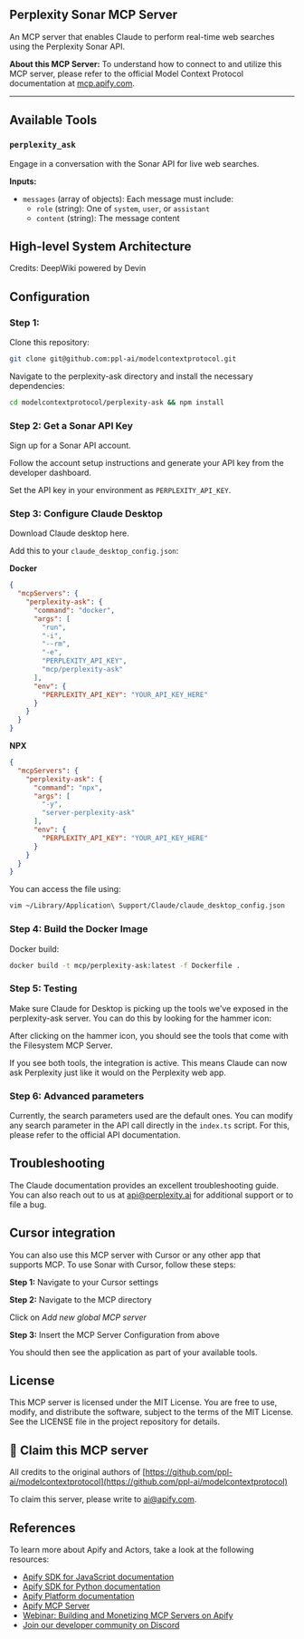 ## Perplexity Sonar MCP Server

An MCP server that enables Claude to perform real-time web searches using the Perplexity Sonar API.

**About this MCP Server:** To understand how to connect to and utilize this MCP server, please refer to the official Model Context Protocol documentation at [mcp.apify.com](https://mcp.apify.com).

---

## Available Tools

### `perplexity_ask`

Engage in a conversation with the Sonar API for live web searches.

**Inputs:**

- `messages` (array of objects): Each message must include:
  - `role` (string): One of `system`, `user`, or `assistant`
  - `content` (string): The message content

## High-level System Architecture

Credits: DeepWiki powered by Devin

## Configuration

### Step 1:

Clone this repository:

```bash
git clone git@github.com:ppl-ai/modelcontextprotocol.git
```

Navigate to the perplexity-ask directory and install the necessary dependencies:

```bash
cd modelcontextprotocol/perplexity-ask && npm install
```

### Step 2: Get a Sonar API Key

Sign up for a Sonar API account.

Follow the account setup instructions and generate your API key from the developer dashboard.

Set the API key in your environment as `PERPLEXITY_API_KEY`.

### Step 3: Configure Claude Desktop

Download Claude desktop here.

Add this to your `claude_desktop_config.json`:

**Docker**

```json
{
  "mcpServers": {
    "perplexity-ask": {
      "command": "docker",
      "args": [
        "run",
        "-i",
        "--rm",
        "-e",
        "PERPLEXITY_API_KEY",
        "mcp/perplexity-ask"
      ],
      "env": {
        "PERPLEXITY_API_KEY": "YOUR_API_KEY_HERE"
      }
    }
  }
}
```

**NPX**

```json
{
  "mcpServers": {
    "perplexity-ask": {
      "command": "npx",
      "args": [
        "-y",
        "server-perplexity-ask"
      ],
      "env": {
        "PERPLEXITY_API_KEY": "YOUR_API_KEY_HERE"
      }
    }
  }
}
```

You can access the file using:

```bash
vim ~/Library/Application\ Support/Claude/claude_desktop_config.json
```

### Step 4: Build the Docker Image

Docker build:

```bash
docker build -t mcp/perplexity-ask:latest -f Dockerfile .
```

### Step 5: Testing

Make sure Claude for Desktop is picking up the tools we've exposed in the perplexity-ask server. You can do this by looking for the hammer icon:

After clicking on the hammer icon, you should see the tools that come with the Filesystem MCP Server.

If you see both tools, the integration is active. This means Claude can now ask Perplexity just like it would on the Perplexity web app.

### Step 6: Advanced parameters

Currently, the search parameters used are the default ones. You can modify any search parameter in the API call directly in the `index.ts` script. For this, please refer to the official API documentation.

## Troubleshooting

The Claude documentation provides an excellent troubleshooting guide. You can also reach out to us at api@perplexity.ai for additional support or to file a bug.

## Cursor integration

You can also use this MCP server with Cursor or any other app that supports MCP. To use Sonar with Cursor, follow these steps:

**Step 1:** Navigate to your Cursor settings

**Step 2:** Navigate to the MCP directory

Click on *Add new global MCP server*

**Step 3:** Insert the MCP Server Configuration from above

You should then see the application as part of your available tools.

## License

This MCP server is licensed under the MIT License. You are free to use, modify, and distribute the software, subject to the terms of the MIT License. See the LICENSE file in the project repository for details.

## 🚩 Claim this MCP server

All credits to the original authors of [https://github.com/ppl-ai/modelcontextprotocol](https://github.com/ppl-ai/modelcontextprotocol)

To claim this server, please write to [ai@apify.com](mailto:ai@apify.com).

## References

To learn more about Apify and Actors, take a look at the following resources:

- [Apify SDK for JavaScript documentation](https://docs.apify.com/sdk/js)
- [Apify SDK for Python documentation](https://docs.apify.com/sdk/python)
- [Apify Platform documentation](https://docs.apify.com/platform)
- [Apify MCP Server](https://docs.apify.com/platform/integrations/mcp)
- [Webinar: Building and Monetizing MCP Servers on Apify](https://www.youtube.com/watch?v=w3AH3jIrXXo)
- [Join our developer community on Discord](https://discord.com/invite/jyEM2PRvMU)
